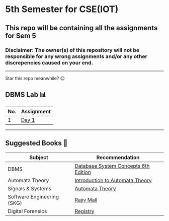 # 5th Semester for CSE(IOT)
## This repo will be containing all the assignments for Sem 5
### Disclaimer: The owner(s) of this repository will not be responsible for any wrong assignments and/or any other discrepencies caused on your end.
---
Star this repo meanwhile? 😉

## DBMS Lab 📊

| No. | Assignment |
| --- | --- |
| 1 | [Day 1](/DBMS/Day1)

---

## Suggested Books 📖

| Subject | Recommendation |
| --- | --- |
| DBMS | [Database System Concepts 6th Edition](https://drive.google.com/file/d/13q8K7vhvQaavlgoO1eJpKQHKjaTBh8dP/view?pli=1) |
| Automata Theory | [Introduction to Automata Theory](https://idoc.pub/queue/introduction-to-automata-theory-languages-by-john-e-hopcroft-rajeev-motwani-jeffrey-d-ullman-546gd9dyrqn8) |
| Signals & Systems | [Automata Theory](https://vdocument.in/oppenheim-signals-and-systems-complete.html?page=1) |
| Software Engineering (SKG) | [Rajiv Mall](https://davcollegetitilagarh.org/wp-content/uploads/2020/09/fundamentals-of-software-engineering-fourth-edition-rajib-mall.pdf) |
| Digital Forensics | [Registry](https://davcollegetitilagarh.org/wp-content/uploads/2020/09/fundamentals-of-software-engineering-fourth-edition-rajib-mall.pdf) |

